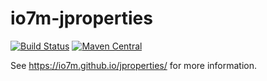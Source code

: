 io7m-jproperties
================

[![Build Status](https://travis-ci.org/io7m/jproperties.svg?branch=master)](https://travis-ci.org/io7m/jproperties)
[![Maven Central](https://maven-badges.herokuapp.com/maven-central/com.io7m.jproperties/io7m-jproperties/badge.png)](https://maven-badges.herokuapp.com/maven-central/com.io7m.jproperties/io7m-jproperties)

See https://io7m.github.io/jproperties/ for more information.
